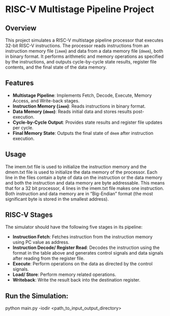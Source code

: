 # RISC-V Multistage Pipeline Project

## Overview

This project simulates a RISC-V multistage pipeline processor that executes 32-bit RISC-V instructions. The processor reads instructions from an instruction memory file (`imem`) and data from a data memory file (`dmem`), both in binary format. It performs arithmetic and memory operations as specified by the instructions, and outputs cycle-by-cycle state results, register file contents, and the final state of the data memory.

## Features

- **Multistage Pipeline**: Implements Fetch, Decode, Execute, Memory Access, and Write-back stages.
- **Instruction Memory (`imem`)**: Reads instructions in binary format.
- **Data Memory (`dmem`)**: Reads initial data and stores results post-execution.
- **Cycle-by-Cycle Output**: Provides state results and register file updates per cycle.
- **Final Memory State**: Outputs the final state of `dmem` after instruction execution.

## Usage

The imem.txt file is used to initialize the instruction memory and the dmem.txt file is used to initialize the
data memory of the processor. Each line in the files contain a byte of data on the instruction or the data
memory and both the instruction and data memory are byte addressable. This means that for a 32 bit
processor, 4 lines in the imem.txt file makes one instruction. Both instruction and data memory are in
“Big-Endian” format (the most significant byte is stored in the smallest address).

## RISC-V Stages

The simulator should have the following five stages in its pipeline:
- **Instruction Fetch**: Fetches instruction from the instruction memory using PC value as address.
- **Instruction Decode/ Register Read**: Decodes the instruction using the format in the table above
and generates control signals and data signals after reading from the register file.
- **Execute**: Perform operations on the data as directed by the control signals.
- **Load/ Store**: Perform memory related operations.
- **Writeback**: Write the result back into the destination register.

## Run the Simulation:
python main.py -iodir <path_to_input_output_directory>
